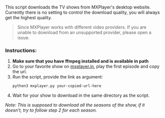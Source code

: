 This script downloads the TV shows from MXPlayer's desktop website. Currently there is no setting to control the download quality, you will always get the highest quality.

> Since MXPlayer works with different video providers. If you are unable to download from an unsupported provider, please open a issue.

### Instructions:

1. **Make sure that you have ffmpeg installed and is available in path**
2. Go to your favorite show on [mxplayer.in](https://www.mxplayer.in/), play the first episode and copy the url.
3. Run the script, provide the link as argument:
    ```sh
    python3 mxplayer.py your-copied-url-here
    ```
4. Wait for your show to download in the same directory as the script.

_Note: This is supposed to download all the seasons of the show, if it doesn't, try to follow step 2 for each season._